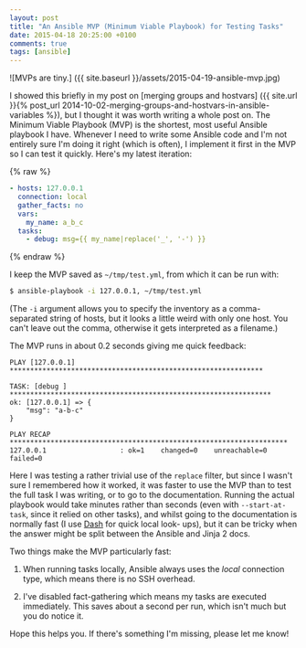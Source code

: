 ```yaml
---
layout: post
title: "An Ansible MVP (Minimum Viable Playbook) for Testing Tasks"
date: 2015-04-18 20:25:00 +0100
comments: true
tags: [ansible]
---
```


![MVPs are tiny.] ({{ site.baseurl }}/assets/2015-04-19-ansible-mvp.jpg)

I showed this briefly in my post on
[merging groups and hostvars]
({{ site.url }}{% post_url 2014-10-02-merging-groups-and-hostvars-in-ansible-variables %}),
but I thought it was worth writing a whole post on. The Minimum Viable Playbook
(MVP) is the shortest, most useful Ansible playbook I have. Whenever I need to
write some Ansible code and I'm not entirely sure I'm doing it right (which is
often), I implement it first in the MVP so I can test it quickly. Here's my
latest iteration:

{% raw %}
```yaml
- hosts: 127.0.0.1
  connection: local
  gather_facts: no
  vars:
    my_name: a_b_c
  tasks:
    - debug: msg={{ my_name|replace('_', '-') }}
```
{% endraw %}

I keep the MVP saved as `~/tmp/test.yml`, from which it can be run with:

```sh
$ ansible-playbook -i 127.0.0.1, ~/tmp/test.yml
```

(The `-i` argument allows you to specify the inventory as a comma-separated
string of hosts, but it looks a little weird with only one host. You can't
leave out the comma, otherwise it gets interpreted as a filename.)

The MVP runs in about 0.2 seconds giving me quick feedback:

```
PLAY [127.0.0.1] **************************************************************

TASK: [debug ] ****************************************************************
ok: [127.0.0.1] => {
    "msg": "a-b-c"
}

PLAY RECAP ********************************************************************
127.0.0.1                  : ok=1    changed=0    unreachable=0    failed=0
```

Here I was testing a rather trivial use of the `replace` filter, but since I
wasn't sure I remembered how it worked, it was faster to use the MVP than to
test the full task I was writing, or to go to the documentation. Running the
actual playbook would take minutes rather than seconds (even with `--start-at-
task`, since it relied on other tasks), and whilst going to the documentation
is normally fast (I use [Dash](https://kapeli.com/dash) for quick local look-
ups), but it can be tricky when the answer might be split between the Ansible
and Jinja 2 docs.

Two things make the MVP particularly fast:

1. When running tasks locally, Ansible always uses the *local* connection type,
   which means there is no SSH overhead.

2. I've disabled fact-gathering which means my tasks are executed immediately.
   This saves about a second per run, which isn't much but you do notice it.

Hope this helps you. If there's something I'm missing, please let me know!
